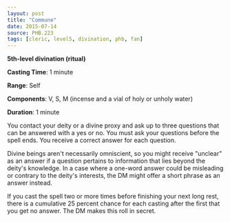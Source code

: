 ```yaml
---
layout: post
title: "Commune"
date: 2015-07-14
source: PHB.223
tags: [cleric, level5, divination, phb, fan]
---
```


**5th-level divination (ritual)**

**Casting Time**: 1 minute

**Range**: Self

**Components**: V, S, M (incense and a vial of holy or unholy water)

**Duration**: 1 minute

You contact your deity or a divine proxy and ask up to three questions that can be answered with a yes or no. You must ask your questions before the spell ends. You receive a correct answer for each question.

Divine beings aren't necessarily omniscient, so you might receive "unclear" as an answer if a question pertains to information that lies beyond the deity's knowledge. In a case where a one-word answer could be misleading or contrary to the deity's interests, the DM might offer a short phrase as an answer instead.

If you cast the spell two or more times before finishing your next long rest, there is a cumulative 25 percent chance for each casting after the first that you get no answer. The DM makes this roll in secret.
